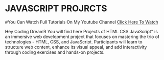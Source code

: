 # JAVASCRIPT PROJRCTS
#You Can Watch Full Tutorials On My Youtube Channel [Click Here To Watch](https://www.youtube.com/@Coding_DreamR/playlists)

Hey Coding DreamR You will find here Projects of HTML CSS JavaScript" is an immersive web development project that focuses on mastering the trio of technologies - HTML, CSS, and JavaScript. Participants will learn to structure web content, enhance its visual appeal, and add interactivity through coding exercises and hands-on projects.
